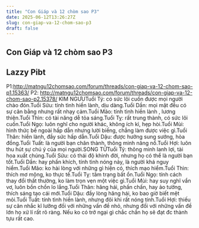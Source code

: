 ```yaml
---
title: "Con Giáp và 12 chòm sao P3"
date: 2025-06-12T13:26:27Z
slug: con-giap-va-12-chom-sao-p3
draft: false
---
```


## Con Giáp và 12 chòm sao P3

## Lazzy Pibt

P1:http://matngu12chomsao.com/forum/threads/con-giap-va-12-chom-sao-p1.15363/
P2: http://matngu12chomsao.com/forum/threads/con-giap-va-12-chom-sao-p2.15378/
 KIM NGƯUTuổi Tý: có sức lôi cuốn được mọi người chào đón.Tuổi Sửu: tính tình hiền lành, dịu dàng.Tuổi Dần: mọi mặt đều có sự cân bằng nhưng rất nhạy cảm.Tuổi Mão: tính tình hiền lành , lương thiện.Tuổi Thìn: có tài năng dễ tỏa sáng.Tuổi Tỵ: rất trung thành, có sức lôi cuốn.Tuổi Ngọ: luôn nghĩ cho người khác, không ích kỉ, hẹp hòi.Tuổi Mùi: hình thức bề ngoài hấp dẫn nhưng lười biếng, chẳng làm được việc gì.Tuổi Thân: hiền lành, đầy sức hấp dẫn.Tuổi Dậu: được hưởng sung sướng, hòa đồng.Tuổi Tuất: là người bạn chân thành, thông minh năng nổ.Tuổi Hợi: luôn thu hút sự chú ý của mọi người.SONG TỬTuổi Tý: thông minh lanh lợi, tài hoa xuất chúng.Tuổi Sửu: có thái độ khinh đời, nhưng họ có thể là người bạn tốt.Tuổi Dần: hay phấn khích, tính tình nóng nảy, là người khá nguy hiểm.Tuổi Mão: ko hài lòng với những gì hiện có, thích mạo hiểm.Tuổi Thìn: thích mơ mộng, ko thực tế.Tuổi Tỵ: tâm trạng bất ổn.Tuổi Ngọ: tính cách thay đổi thất thường, ko làm trọn vẹn một việc gì.Tuổi Mùi: hay suy nghĩ vẩn vơ, luôn bồn chồn lo lắng.Tuổi Thân: hăng hái, phấn chấn, hay ảo tưởng, thích sáng tạo cái mới.Tuổi Dậu: đầy lòng hăng hái, ko bao giờ biết mệt mỏi.Tuổi Tuất: tính tình hiền lành, nhưng đôi khi rất nóng tính.Tuổi Hợi: thiếu sự cân nhắc kĩ lưỡng đối với những vấn đề nhỏ, nhưng đối với những vấn đề lớn họ xử lí rất rõ ràng. Nếu ko có trở ngại gì chắc chắn họ sẽ đạt đc thành tựu rất cao.